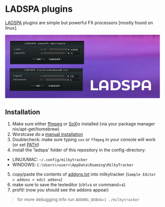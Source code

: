 # LADSPA plugins

[LADSPA](https://en.wikipedia.org/wiki/LADSPA) plugins are simple but powerful FX processors [mostly found on linux].

![](screenshot.jpg)

## Installation

1. Make sure either [ffmpeg](https://ffmpeg.org) or [SoX](https://sourceforge.net/projects/sox/)is installed (via your package manager nix/apt-get/homebrew)
2. Worstcase do a [manual installation](https://sourceforge.net/projects/sox/)
3. Doublecheck: make sure typing `sox` or `ffmpeg` in your console will work (or set [PATH](https://superuser.com/questions/284342/what-are-path-and-other-environment-variables-and-how-can-i-set-or-use-them))
4. install the 'ladspa' folder of this repository in the config-directory:

* LINUX/MAC: `~/.config/milkytracker`
* WINDOWS:   `C:\Users\<user>\AppData\Roaming\MilkyTracker`

5. copy/paste the contents of [addons.txt](./addons.txt) into milkytracker (`Sample Editor > addons > edit addons`) 
6. make sure to save the texteditor (ctrl+s or command+s)
7. profit! (now you should see the addons appear)

> for more debugging info run `ADDONS_DEBUG=1 ./milkytracker`

